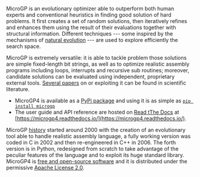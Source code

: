 MicroGP is an evolutionary optimizer able to outperform both human experts and conventional heuristics in finding good solution of hard problems. It first creates a set of random solutions, then iteratively refines and enhances them using the result of their evaluations together with structural information. Different techniques --- some inspired by the mechanisms of [natural evolution](evolution.html) --- are used to explore efficiently the search space.

MicroGP is extremely versatile: it is able to tackle problem those solutions are simple fixed-length bit strings, as well as to optimize realistic assembly programs including loops, interrupts and recursive sub routines; moreover, candidate solutions can be evaluated using independent, proprietary external tools. [Several papers](https://scholar.google.it/scholar?q=%28+MicroGP+OR+%C2%B5GP+%29+AND+%28+Squillero+OR+Tonda+%29) on or exploiting it can be found in scientific literature.

* MicroGP4 is available as a [PyPi package](https://en.wikipedia.org/wiki/Python_Package_Index) and using it is as simple as [`pip install microgp`](https://pypi.org/project/microgp/)
* The user guide and API reference are hosted on [Read tThe Docs](https://en.wikipedia.org/wiki/Read_the_Docs) at [https://microgp4.readthedocs.io/](https://microgp4.readthedocs.io/). 

MicroGP [history](history.html) started around 2000 with the creation of an evolutionary tool able to handle realistic assembly language, a fully working version was coded in C in 2002 and then re-engineered in C++ in 2006. The forth version is in Python, redesigned from scratch to take advantage of the peculiar features of the language and to exploit its huge standard library. MicroGP4 is [free and open-source software](https://en.wikipedia.org/wiki/Free_and_open-source_software) and it is distributed under the permissive [Apache License 2.0](https://www.tldrlegal.com/l/apache2).
